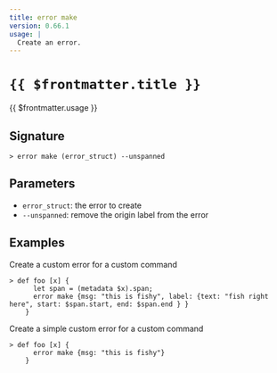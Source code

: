 ```yaml
---
title: error make
version: 0.66.1
usage: |
  Create an error.
---
```


# <code>{{ $frontmatter.title }}</code>

<div style='white-space: pre-wrap;'>{{ $frontmatter.usage }}</div>

## Signature

```> error make (error_struct) --unspanned```

## Parameters

 -  `error_struct`: the error to create
 -  `--unspanned`: remove the origin label from the error

## Examples

Create a custom error for a custom command
```shell
> def foo [x] {
      let span = (metadata $x).span;
      error make {msg: "this is fishy", label: {text: "fish right here", start: $span.start, end: $span.end } }
    }
```

Create a simple custom error for a custom command
```shell
> def foo [x] {
      error make {msg: "this is fishy"}
    }
```
